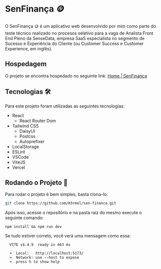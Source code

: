 # SenFinança 🪙

O SenFinança 🪙 é um aplicativo web desenvolvido por mim como parte do teste técnico realizado no procesos seletivo para a vaga de Analista Front End Pleno da SenseData, empresa SaaS especialista no segmento de Sucesso e Experiência do Cliente (ou Customer Success e Customer Experience, em inglês).

## Hospedagem 

O projeto se encontra hospedado no seguinte link: [Home | SenFinança](https://sen-financa-henna.vercel.app/)

## Tecnologias 🛠️ 

Para este projeto foram utilizadas as seguintes tecnologias:

- React
  - React Router Dom
- Tailwind CSS
  - DaisyUI
  - Postcss
  - Autoprefixer
- LocalStorage
- ESLint
- VSCode
- ViteJS
- Vercel

## Rodando o Projeto 🚀

Para rodar o projeto é bem simples, basta clona-lo:

```bash
git clone https://github.com/H3rmel/sen-financa.git
```

Após isso, acesse o repositório e na pasta raiz do mesmo execute o seguinte comando:

```
npm install && npm run dev
```

Se tudo estiver correto, você verá uma mensagem como essa:

```
  VITE v4.4.9  ready in 463 ms

  ➜  Local:   http://localhost:5173/
  ➜  Network: use --host to expose
  ➜  press h to show help
```
